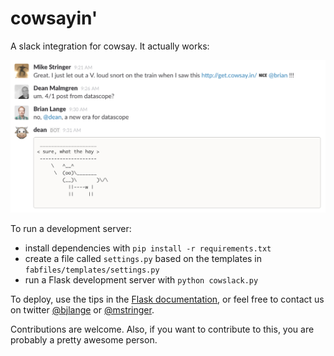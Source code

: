 # cowsayin'

A slack integration for cowsay. It actually works:

![Cowsay/Slack Screenshot](/screenshot.png?raw=true "Cowsay/Slack Screenshot")

To run a development server:

- install dependencies with `pip install -r requirements.txt`
- create a file called `settings.py` based on the templates in `fabfiles/templates/settings.py`
- run a Flask development server with `python cowslack.py`

To deploy, use the tips in the  [Flask documentation](http://flask.pocoo.org/docs/0.10/deploying/), or feel free to contact us on twitter [@bjlange](https://twitter.com/bjlange) or [@mstringer](https://twitter.com/mstringer).

Contributions are welcome. Also, if you want to contribute to this, you are probably a pretty awesome person.

